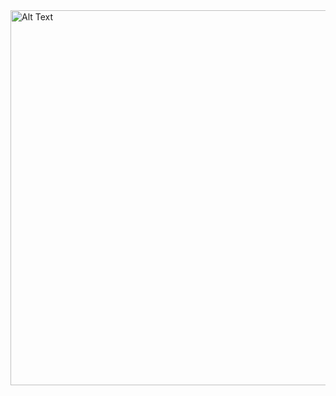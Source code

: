 <img src="https://github.com/TopoChigga/profile/blob/main/myFile12-5-2023_22523_PM.gif" alt="Alt Text" width="600"/>
